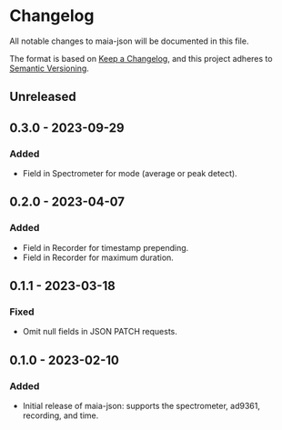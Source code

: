 # Changelog

All notable changes to maia-json will be documented in this file.

The format is based on [Keep a Changelog](https://keepachangelog.com/en/1.0.0/),
and this project adheres to [Semantic Versioning](https://semver.org/spec/v2.0.0.html).

## Unreleased

## 0.3.0 - 2023-09-29

### Added

- Field in Spectrometer for mode (average or peak detect).

## 0.2.0 - 2023-04-07

### Added

- Field in Recorder for timestamp prepending.
- Field in Recorder for maximum duration.

## 0.1.1 - 2023-03-18

### Fixed

- Omit null fields in JSON PATCH requests.

## 0.1.0 - 2023-02-10

### Added

- Initial release of maia-json: supports the spectrometer, ad9361, recording,
  and time.
